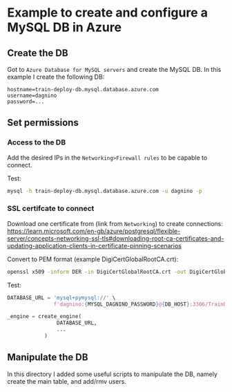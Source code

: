 # Example to create and configure a MySQL DB in Azure

## Create the DB
Got to `Azure Database for MySQL servers` and create the MySQL DB. In this example I create the following DB:
```
hostname=train-deploy-db.mysql.database.azure.com
username=dagnino
password=...
```

## Set permissions
### Access to the DB
Add the desired IPs in the `Networking>Firewall rules` to be capable to connect.

Test: 
```bash
mysql -h train-deploy-db.mysql.database.azure.com -u dagnino -p
```

### SSL certifcate to connect
Download one certificate from (link from `Networking`) to create connections:
https://learn.microsoft.com/en-gb/azure/postgresql/flexible-server/concepts-networking-ssl-tls#downloading-root-ca-certificates-and-updating-application-clients-in-certificate-pinning-scenarios

Convert to PEM format (example DigiCertGlobalRootCA.crt):
```bash
openssl x509 -inform DER -in DigiCertGlobalRootCA.crt -out DigiCertGlobalRootCA.pem -outform PEM
```

Test: 
```python
DATABASE_URL = 'mysql+pymysql://' \
               f'dagnino:{MYSQL_DAGNINO_PASSWORD}@{DB_HOST}:3306/TrainDeploy_API_DB?ssl_ca={PATH_SSL_CA_CERTIFICATE}'

_engine = create_engine(
                DATABASE_URL,
                ...
            )
```

## Manipulate the DB
In this directory I added some useful scripts to manipulate the DB, namely create the main table, and add/rmv users.
